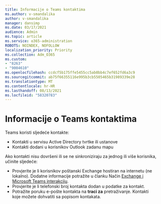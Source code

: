 ```yaml
---
title: Informacije o Teams kontaktima
ms.author: v-smandalika
author: v-smandalika
manager: dansimp
ms.date: 03/17/2021
audience: Admin
ms.topic: article
ms.service: o365-administration
ROBOTS: NOINDEX, NOFOLLOW
localization_priority: Priority
ms.collection: Adm_O365
ms.custom:
- "8263"
- "9004610"
ms.openlocfilehash: ccdcf5b175ffe5455cc5ab0bb4c7ef652fd6a3c9
ms.sourcegitcommit: ab75f66355116e995b3cb5505465b31989339e28
ms.translationtype: MT
ms.contentlocale: hr-HR
ms.lasthandoff: 08/13/2021
ms.locfileid: "58320783"
---
```

# <a name="information-about-teams-contacts"></a>Informacije o Teams kontaktima

Teams koristi sljedeće kontakte:

- Kontakti u servisu Active Directory tvrtke ili ustanove
- Kontakti dodani u korisnikov Outlook zadanu mapu

Ako kontakti nisu dovršeni ili se ne sinkroniziraju za jednog ili više korisnika, učinite sljedeće:

- Provjerite je li korisnikov poštanski Exchange hostiran na internetu (ne lokalno). Dodatne informacije potražite u članku Način [Exchange i Microsoft Teams interakciju](https://docs.microsoft.com/microsoftteams/exchange-teams-interact).
- Provjerite je li telefonski broj kontakta dodan u podatke za kontakt.
- Potražite poruku e-pošte kontakta na **traci za** pretraživanje. Kontakti koje možete dohvatiti sa popisom kontakata.


